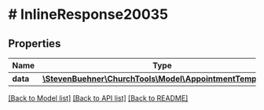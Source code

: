 # # InlineResponse20035

## Properties

Name | Type | Description | Notes
------------ | ------------- | ------------- | -------------
**data** | [**\StevenBuehner\ChurchTools\Model\AppointmentTemplate1[]**](AppointmentTemplate1.md) |  | [optional]

[[Back to Model list]](../../README.md#models) [[Back to API list]](../../README.md#endpoints) [[Back to README]](../../README.md)
